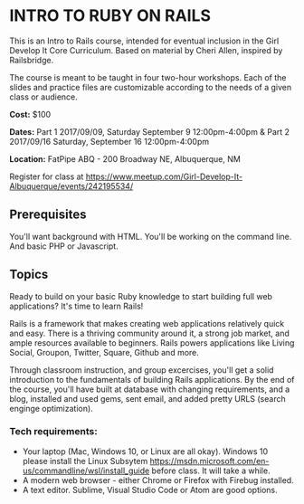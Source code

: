 # INTRO TO RUBY ON RAILS
This is an Intro to Rails course, intended for eventual inclusion in the Girl Develop It Core Curriculum. Based on material by Cheri Allen, inspired by Railsbridge.

The course is meant to be taught in four two-hour workshops. Each of the slides and practice files are customizable according to the needs of a given class or audience.

**Cost:** $100

**Dates:** Part 1 2017/09/09, Saturday September 9 12:00pm-4:00pm & Part 2 2017/09/16 Saturday, September 16 12:00pm-4:00pm

**Location:** FatPipe ABQ - 200 Broadway NE, Albuquerque, NM

Register for class at https://www.meetup.com/Girl-Develop-It-Albuquerque/events/242195534/

## Prerequisites
You'll want background with HTML. You'll be working on the command line. And basic PHP or Javascript.

## Topics
Ready to build on your basic Ruby knowledge to start building full web applications? It's time to learn Rails! 

Rails is a framework that makes creating web applications relatively quick and easy. There is a thriving community around it, a strong job market, and ample resources available to beginners. Rails powers applications like Living Social, Groupon, Twitter, Square, Github and more.

Through classroom instruction, and group excercises, you'll get a solid introduction to the fundamentals of building Rails applications. By the end of the course, you'll have built at database with changing requirements, and a blog, installed and used gems, sent email, and added pretty URLS (search enginge optimization).

### Tech requirements:

 - Your laptop (Mac, Windows 10, or Linux are all okay). Windows 10 please install the Linux Subsytem https://msdn.microsoft.com/en-us/commandline/wsl/install_guide before class. It will take a while.
 - A modern web browser - either Chrome or Firefox with Firebug installed.
 - A text editor. Sublime, Visual Studio Code or Atom are good options.
